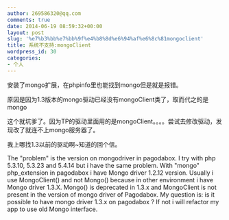 ```yaml
---
author: 269586320@qq.com
comments: true
date: 2014-06-19 08:59:32+00:00
layout: post
slug: '%e7%b3%bb%e7%bb%9f%e4%b8%8d%e6%94%af%e6%8c%81mongoclient'
title: 系统不支持:mongoClient
wordpress_id: 30
categories:
- 个人
---
```


安装了mongo扩展，在phpinfo里也能找到mongo但是就是报错。

原因是因为1.3版本的mongo驱动已经没有mongoClient类了，取而代之的是mongo

这个就坑爹了。因为TP的驱动里面用的是mongoClient。。。。尝试去修改驱动，发现改了就连不上mongo服务器了。

我上哪找1.3以前的驱动啊~知道的回个信。



The "problem" is the version on mongodriver in pagodabox.
I try with php 5.3.10, 5.3.23 and 5.4.14 but i have the same problem. With "mongo" php_extension in pagodabox i have Mongo driver 1.2.12 version.
Usually i use MongoClient() and not Mongo() because in other environment i have Mongo driver 1.3.X.
Mongo() is deprecated in 1.3.x and MongoClient is not present in the version of mongo driver of Pagodabox.
My question is: is it possible to have mongo driver 1.3.x on pagodabox ? If not i will refactor my app to use old Mongo interface.
